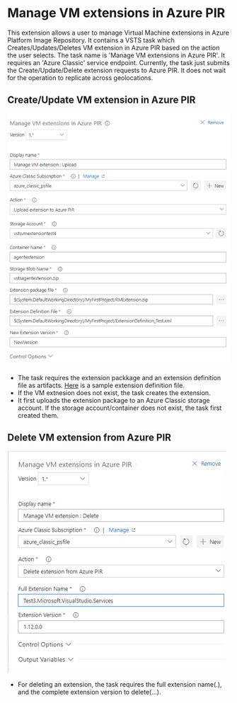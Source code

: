 # Manage VM extensions in Azure PIR
This extension allows a user to manage Virtual Machine extensions in Azure Platform Image Repository. It contains a VSTS task which Creates/Updates/Deletes VM extension in Azure PIR based on the action the user selects. The task name is 'Manage VM extensions in Azure PIR'. It requires an 'Azure Classic' service endpoint. Currently, the task just submits the Create/Update/Delete extension requests to Azure PIR. It does not wait for the operation to replicate across geolocations.

## Create/Update VM extension in Azure PIR
![Create/Update extension in Azure PIR snapshot](images/CreateOrUpdate_UX.png)
* The task requires the extension packkage and an extension definition file as artifacts. [Here](https://github.com/Azure/azure-marketplace/wiki/Publishing-and-testing-the-Extension-handler#create-a-definition-file-with-extension-meta-data) is a sample extension definition file.
* If the VM extnesion does not exist, the task creates the extension.
* It first uploads the extension package to an Azure Classic storage account. If the storage account/container does not exist, the task first created them.

## Delete VM extension from Azure PIR
![Delete extension in Azure PIR snapshot](images/Delete_UX.png)
* For deleting an extension, the task requires the full extension name(<Publisher name>.<Extension name>), and the complete extension version to delete(<Major version>.<Minor version>.<Patch>.<Revision>).
